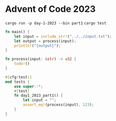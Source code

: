 # Advent of Code 2023

`cargo run -p day-1-2023 --bin part1`
`cargo test`

```rust
fn main() {
    let input = include_str!("../../input.txt");
    let output = process(input);
    println!("{output}");
}

fn process(input: &str) -> u32 {
    todo!()
}

#[cfg(test)]
mod tests {
    use super::*;
    #[test]
    fn day1_2023_part1() {
        let input = "";
        assert_eq!(process(input), 123);
    }
}
```
